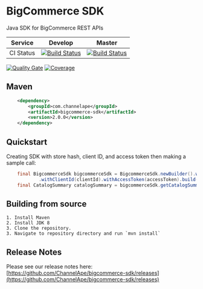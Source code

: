 # BigCommerce SDK

Java SDK for BigCommerce REST APIs

| Service   | Develop | Master |
|-----------|---------|--------|
| CI Status | [![Build Status](https://travis-ci.org/ChannelApe/bigcommerce-sdk.svg?branch=develop)](https://travis-ci.org/ChannelApe/bigcommerce-sdk) | [![Build Status](https://travis-ci.org/ChannelApe/bigcommerce-sdk.svg?branch=master)](https://travis-ci.org/ChannelApe/bigcommerce-sdk) |

[![Quality Gate](https://sonarcloud.io/api/project_badges/measure?project=com.channelape%3Abigcommerce-sdk&metric=alert_status)](https://sonarcloud.io/dashboard?id=com.channelape%3Abigcommerce-sdk) [![Coverage](https://sonarcloud.io/api/project_badges/measure?project=com.channelape%3Abigcommerce-sdk&metric=coverage)](https://sonarcloud.io/component_measures?id=com.channelape%3Abigcommerce-sdk&metric=coverage)

## Maven
```xml
	<dependency>
	    <groupId>com.channelape</groupId>
	    <artifactId>bigcommerce-sdk</artifactId>
	    <version>2.0.0</version>
	</dependency>
```

## Quickstart
Creating SDK with store hash, client ID, and access token then making a sample call:

```java
	final BigcommerceSdk bigcommerceSdk = BigcommerceSdk.newBuilder().withStoreHash(storeHash)
			.withClientId(clientId).withAccessToken(accessToken).build();
	final CatalogSummary catalogSummary = bigcommerceSdk.getCatalogSummary();
```

## Building from source

	1. Install Maven
	2. Install JDK 8
	3. Clone the repository.
	3. Navigate to repository directory and run `mvn install`

## Release Notes
Please see our release notes here:  [https://github.com/ChannelApe/bigcommerce-sdk/releases](https://github.com/ChannelApe/bigcommerce-sdk/releases)


